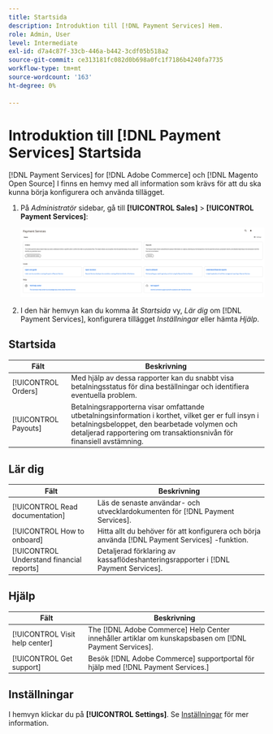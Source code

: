 ```yaml
---
title: Startsida
description: Introduktion till [!DNL Payment Services] Hem.
role: Admin, User
level: Intermediate
exl-id: d7a4c87f-33cb-446a-b442-3cdf05b518a2
source-git-commit: ce313181fc082d0b698a0fc1f7186b4240fa7735
workflow-type: tm+mt
source-wordcount: '163'
ht-degree: 0%

---
```


# Introduktion till [!DNL Payment Services] Startsida

[!DNL Payment Services] for [!DNL Adobe Commerce] och [!DNL Magento Open Source] I finns en hemvy med all information som krävs för att du ska kunna börja konfigurera och använda tillägget.

1. På _Administratör_ sidebar, gå till **[!UICONTROL Sales]** > **[!UICONTROL Payment Services]**:

   ![Hemvyn](assets/home-view.png)

1. I den här hemvyn kan du komma åt _Startsida_ vy, _Lär dig_ om [!DNL Payment Services], konfigurera tillägget _Inställningar_ eller hämta _Hjälp_.

## Startsida

| Fält | Beskrivning |
|---|---|
| [!UICONTROL Orders] | Med hjälp av dessa rapporter kan du snabbt visa betalningsstatus för dina beställningar och identifiera eventuella problem. |
| [!UICONTROL Payouts] | Betalningsrapporterna visar omfattande utbetalningsinformation i korthet, vilket ger er full insyn i betalningsbeloppet, den bearbetade volymen och detaljerad rapportering om transaktionsnivån för finansiell avstämning. |

## Lär dig

| Fält | Beskrivning |
|---|---|
| [!UICONTROL Read documentation] | Läs de senaste användar- och utvecklardokumenten för [!DNL Payment Services]. |
| [!UICONTROL How to onboard] | Hitta allt du behöver för att konfigurera och börja använda [!DNL Payment Services] -funktion. |
| [!UICONTROL Understand financial reports] | Detaljerad förklaring av kassaflödeshanteringsrapporter i [!DNL Payment Services]. |

## Hjälp

| Fält | Beskrivning |
|---|---|
| [!UICONTROL Visit help center] | The [!DNL Adobe Commerce] Help Center innehåller artiklar om kunskapsbasen om [!DNL Payment Services]. |
| [!UICONTROL Get support] | Besök [!DNL Adobe Commerce] supportportal för hjälp med [!DNL Payment Services.] |

## Inställningar

I hemvyn klickar du på **[!UICONTROL Settings]**. Se [Inställningar](settings.md) för mer information.
